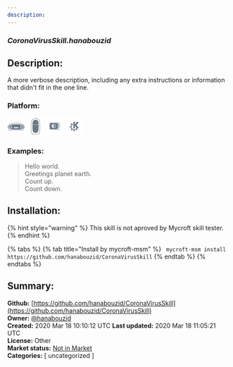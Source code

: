 ```yaml
---
description: 
---
```


### _CoronaVirusSkill.hanabouzid_  
## Description:  
A more verbose description, including any extra instructions or
information that didn't fit in the one line.  
  
  
### Platform:  
 ![Mark I](../.gitbook/assets/mark-1-icon.png)  ![Mark II](../.gitbook/assets/mark-2-icon.png)  ![Picroft](../.gitbook/assets/picroft-icon.png)  ![plasmoid](../.gitbook/assets/kde.png)   
### Examples:  
> Hello world.  
> Greetings planet earth.  
> Count up.  
> Count down.  
  
## Installation:  
{% hint style="warning" %}
This skill is not aproved by Mycroft skill tester.
{% endhint %}
    
{% tabs %}
{% tab title="Install by mycroft-msm" %}
``` mycroft-msm install https://github.com/hanabouzid/CoronaVirusSkill```
{% endtab %}
  {% endtabs %}
    
## Summary:  
**Github:** [https://github.com/hanabouzid/CoronaVirusSkill](https://github.com/hanabouzid/CoronaVirusSkill)  
**Owner:** [@hanabouzid](https://github.com/hanabouzid)  
**Created:** 2020 Mar 18 10:10:12 UTC  **Last updated:** 2020 Mar 18 11:05:21 UTC  
**License:** Other  
**Market status:** [Not in Market](https://market.mycroft.ai/skill/)  
**Categories:** [ uncategorized ]   
